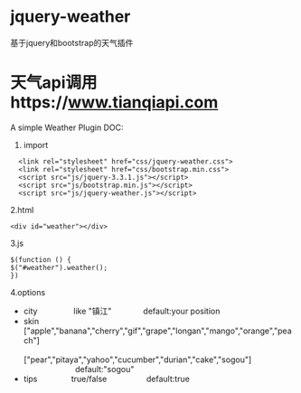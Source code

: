 # jquery-weather
基于jquery和bootstrap的天气插件
# 天气api调用https://www.tianqiapi.com
A simple Weather Plugin 
DOC:
   1. import
   ```
     <link rel="stylesheet" href="css/jquery-weather.css">
     <link rel="stylesheet" href="css/bootstrap.min.css">
     <script src="js/jquery-3.3.1.js"></script>
     <script src="js/bootstrap.min.js"></script>
     <script src="js/jquery-weather.js"></script>
   ```
   2.html
   ```
   <div id="weather"></div>
   ```
   3.js
   ```
  $(function () {
   $("#weather").weather();
  })
  ```
  4.options
  - city &emsp;&emsp;&emsp;&emsp; like "镇江"&emsp;&emsp;&emsp;&emsp;default:your position  
  - skin &emsp;&emsp;&emsp;&emsp;["apple","banana","cherry","gif","grape","longan","mango","orange","peach"]  
    &ensp;&emsp;&emsp;&emsp;&emsp;&emsp;&emsp;["pear","pitaya","yahoo","cucumber","durian","cake","sogou"]  
    &ensp;&emsp;&emsp;&emsp;&emsp;&emsp;&emsp;default:"sogou"  
  - tips &emsp;&emsp;&emsp;&emsp;true/false&emsp;&emsp;&emsp;&emsp;&emsp;default:true
